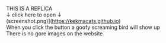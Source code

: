 THIS IS A REPLICA <br />
↓ click here to open ↓ <br />
(screenshot.png)](https://kekmacats.github.io) <br />
When you click the button a goofy screaming bird will show up <br />
There is no gore images on the website
